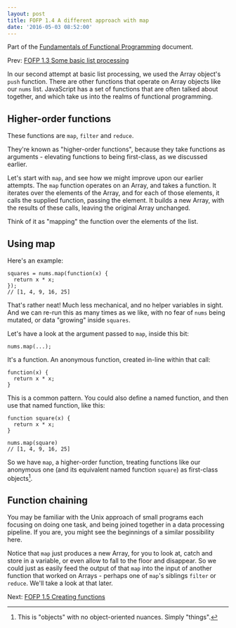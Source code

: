 ```yaml
---
layout: post
title: FOFP 1.4 A different approach with map
date: '2016-05-03 08:52:00'
---
```

Part of the [Fundamentals of Functional Programming](/2016/05/03/fofp) document.

Prev: [FOFP 1.3 Some basic list processing](/2016/05/03/fofp-1-3-some-basic-list-processing)

In our second attempt at basic list processing, we used the Array object's `push` function. There are other functions that operate on Array objects like our `nums` list. JavaScript has a set of functions that are often talked about together, and which take us into the realms of functional programming.

## Higher-order functions

These functions are `map`, `filter` and `reduce`.

They're known as "higher-order functions", because they take functions as arguments - elevating functions to being first-class, as we discussed earlier.

Let's start with `map`, and see how we might improve upon our earlier attempts. The `map` function operates on an Array, and takes a function. It iterates over the elements of the Array, and for each of those elements, it calls the supplied function, passing the element. It builds a new Array, with the results of these calls, leaving the original Array unchanged.

Think of it as "mapping" the function over the elements of the list.

## Using map
Here's an example:

```language-javascript
squares = nums.map(function(x) {
  return x * x;
});
// [1, 4, 9, 16, 25]
```

That's rather neat! Much less mechanical, and no helper variables in sight. And we can re-run this as many times as we like, with no fear of `nums` being mutated, or data "growing" inside `squares`.

Let's have a look at the argument passed to `map`, inside this bit:

```language-javascript
nums.map(...);
```

It's a function. An anonymous function, created in-line within that call:

```language-javascript
function(x) {
  return x * x;
}
```

This is a common pattern. You could also define a named function, and then use that named function, like this:

```language-javascript
function square(x) {
  return x * x;
}

nums.map(square)
// [1, 4, 9, 16, 25]
```

So we have `map`, a higher-order function, treating functions like our anonymous one (and its equivalent named function `square`) as first-class objects[^1].

## Function chaining

You may be familiar with the Unix approach of small programs each focusing on doing one task, and being joined together in a data processing pipeline. If you are, you might see the beginnings of a similar possibility here.

Notice that `map` just produces a new Array, for you to look at, catch and store in a variable, or even allow to fall to the floor and disappear. So we could just as easily feed the output of that `map` into the input of another function that worked on Arrays - perhaps one of `map`'s siblings `filter` or `reduce`. We'll take a look at that later.

Next: [FOFP 1.5 Creating functions](/2016/05/03/fofp-1-5-creating-functions)



[^1]: This is "objects" with no object-oriented nuances. Simply "things".
